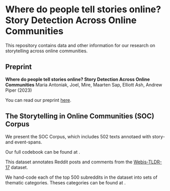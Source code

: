 # Where do people tell stories online? Story Detection Across Online Communities

This repository contains data and other information for our research on storytelling across online communities.

## Preprint

**Where do people tell stories online? Story Detection Across Online Communities**
Maria Antoniak, Joel, Mire, Maarten Sap, Elliott Ash, Andrew Piper (2023)

You can read our preprint [here]().

## The Storytelling in Online Communities (SOC) Corpus

We present the SOC Corpus, which includes 502 texts annotaed with story- and event-spans.

Our full codebook can be found at []().

This dataset annotates Reddit posts and comments from the [Webis-TLDR-17](https://huggingface.co/datasets/webis/tldr-17) dataset.

We hand-code each of the top 500 subreddits in the dataset into sets of thematic categories. Theses categories can be found at []().
